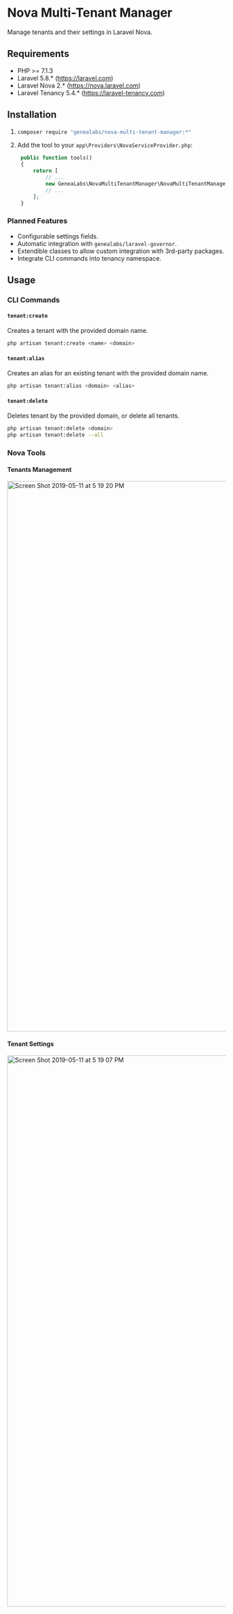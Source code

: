 # Nova Multi-Tenant Manager
Manage tenants and their settings in Laravel Nova.

## Requirements
- PHP >= 7.1.3
- Laravel 5.8.* (https://laravel.com)
- Laravel Nova 2.* (https://nova.laravel.com)
- Laravel Tenancy 5.4.* (https://laravel-tenancy.com)

## Installation
1. ```sh
   composer require "genealabs/nova-multi-tenant-manager:*"
   ```
2. Add the tool to your `app\Providers\NovaServiceProvider.php`:
   ```php
    public function tools()
    {
        return [
            // ...
            new GeneaLabs\NovaMultiTenantManager\NovaMultiTenantManager,
            // ...
        ];
    }
   ```

### Planned Features
- Configurable settings fields.
- Automatic integration with `genealabs/laravel-governor`.
- Extendible classes to allow custom integration with 3rd-party packages.
- Integrate CLI commands into tenancy namespace.

## Usage
### CLI Commands
#### `tenant:create`
Creates a tenant with the provided domain name.
```sh
php artisan tenant:create <name> <domain>
```

#### `tenant:alias`
Creates an alias for an existing tenant with the provided domain name.
```sh
php artisan tenant:alias <domain> <alias>
```

#### `tenant:delete`
Deletes tenant by the provided domain, or delete all tenants.
```sh
php artisan tenant:delete <domain>
php artisan tenant:delete --all
```

### Nova Tools
#### Tenants Management
<img width="1267" alt="Screen Shot 2019-05-11 at 5 19 20 PM" src="https://user-images.githubusercontent.com/1791050/57576338-26298780-7412-11e9-8a16-44f465d20665.png">

#### Tenant Settings
<img width="1269" alt="Screen Shot 2019-05-11 at 5 19 07 PM" src="https://user-images.githubusercontent.com/1791050/57576337-26298780-7412-11e9-8169-bd1bb38a9924.png">
